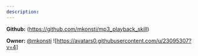 ```yaml
---
description: 
---
```



**Github:** (https://github.com/mkonsti/mp3_playback_skill)

**Owner:** [@mkonsti](https://github.com/mkonsti) ![https://avatars0.githubusercontent.com/u/23095307?v=4]

